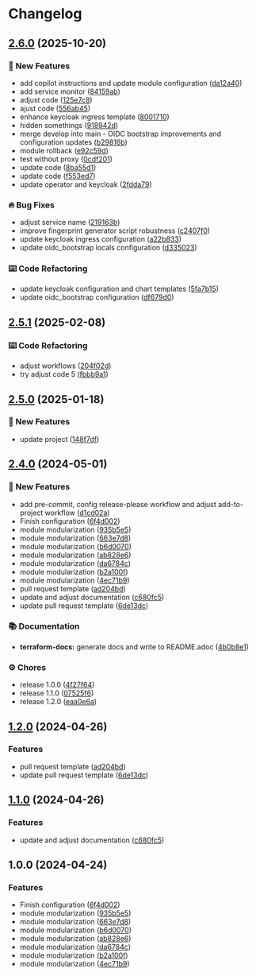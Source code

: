 # Changelog

## [2.6.0](https://github.com/GersonRS/modern-gitops-stack-module-keycloak/compare/v2.5.1...v2.6.0) (2025-10-20)


### 🚀 New Features

* add copilot instructions and update module configuration ([da12a40](https://github.com/GersonRS/modern-gitops-stack-module-keycloak/commit/da12a407ed1517d953049470cab0660f9efe0c0b))
* add service monitor ([84159ab](https://github.com/GersonRS/modern-gitops-stack-module-keycloak/commit/84159abd4bfca165e07d2f34726a3da2bff2caf2))
* adjust code ([125e7c8](https://github.com/GersonRS/modern-gitops-stack-module-keycloak/commit/125e7c8576f7de035794bd7177cd10183574b4b8))
* ajust code ([556ab45](https://github.com/GersonRS/modern-gitops-stack-module-keycloak/commit/556ab450fcb58ab9533d4c6f0ac273661a49bb79))
* enhance keycloak ingress template ([8001710](https://github.com/GersonRS/modern-gitops-stack-module-keycloak/commit/8001710748ced5b2bc9a303fcc2dc75b9400259e))
* hidden somethings ([918942d](https://github.com/GersonRS/modern-gitops-stack-module-keycloak/commit/918942dcfec7fa66378973fb9d218e16f0b92c65))
* merge develop into main - OIDC bootstrap improvements and configuration updates ([b29816b](https://github.com/GersonRS/modern-gitops-stack-module-keycloak/commit/b29816b6f9d07bffa45430a68bea5fd1f3cb41ca))
* module rollback ([e92c59d](https://github.com/GersonRS/modern-gitops-stack-module-keycloak/commit/e92c59d2817a629e3879ad79fc9b7538be8bdacb))
* test without proxy ([0cdf201](https://github.com/GersonRS/modern-gitops-stack-module-keycloak/commit/0cdf2018817c52e1c3af9adc2144b261e2336992))
* update code ([8ba55d1](https://github.com/GersonRS/modern-gitops-stack-module-keycloak/commit/8ba55d1d32344c69dc8c7abbf76674d2e546d994))
* update code ([f553ed7](https://github.com/GersonRS/modern-gitops-stack-module-keycloak/commit/f553ed73173daaccfe8998bd68f068d2920255e1))
* update operator and keycloak ([2fdda79](https://github.com/GersonRS/modern-gitops-stack-module-keycloak/commit/2fdda79452a72b2b79a49a25a2154da9dfdca180))


### 🔥 Bug Fixes

* adjust service name ([219163b](https://github.com/GersonRS/modern-gitops-stack-module-keycloak/commit/219163be871cf679e24eaaf0d07418de1ab9c2eb))
* improve fingerprint generator script robustness ([c2407f0](https://github.com/GersonRS/modern-gitops-stack-module-keycloak/commit/c2407f0a980157ca69157760bab30731381a79a3))
* update keycloak ingress configuration ([a22b833](https://github.com/GersonRS/modern-gitops-stack-module-keycloak/commit/a22b833adac3b508757f76c2e63612863f95cdd6))
* update oidc_bootstrap locals configuration ([d335023](https://github.com/GersonRS/modern-gitops-stack-module-keycloak/commit/d335023a5ca70ebf0fd254edef7e077e6e14f29b))


### ⌨️ Code Refactoring

* update keycloak configuration and chart templates ([5fa7b15](https://github.com/GersonRS/modern-gitops-stack-module-keycloak/commit/5fa7b159e4a416b75b056e4d1ed478bd28177638))
* update oidc_bootstrap configuration ([df679d0](https://github.com/GersonRS/modern-gitops-stack-module-keycloak/commit/df679d0ace404e512e9710fc0bbdcc74c34ba353))

## [2.5.1](https://github.com/GersonRS/modern-gitops-stack-module-keycloak/compare/v2.5.0...v2.5.1) (2025-02-08)


### ⌨️ Code Refactoring

* adjust workflows ([204f02d](https://github.com/GersonRS/modern-gitops-stack-module-keycloak/commit/204f02df3fade691e4f4d74954338928f29e2ebf))
* try adjust code 5 ([fbbb9a1](https://github.com/GersonRS/modern-gitops-stack-module-keycloak/commit/fbbb9a131b48f8391bf5c58b96f76e0646c9af69))

## [2.5.0](https://github.com/GersonRS/modern-gitops-stack-module-keycloak/compare/v2.4.0...v2.5.0) (2025-01-18)


### 🚀 New Features

* update project ([148f7df](https://github.com/GersonRS/modern-gitops-stack-module-keycloak/commit/148f7df02d4135780ecd61655ec4fcc7c84d4318))

## [2.4.0](https://github.com/GersonRS/modern-gitops-stack-module-keycloak/compare/v2.3.0...v2.4.0) (2024-05-01)


### 🚀 New Features

* add pre-commit, config release-please workflow and adjust add-to-project workflow ([d1cd02a](https://github.com/GersonRS/modern-gitops-stack-module-keycloak/commit/d1cd02ab0aa112ac9cd7f28ace33ed944f5e477e))
* Finish configuration ([6f4d002](https://github.com/GersonRS/modern-gitops-stack-module-keycloak/commit/6f4d0023569668e8ad6b41f234993a973cbd66ef))
* module modularization ([935b5e5](https://github.com/GersonRS/modern-gitops-stack-module-keycloak/commit/935b5e5c76632f2777616997138889e072f4f67a))
* module modularization ([663e7d8](https://github.com/GersonRS/modern-gitops-stack-module-keycloak/commit/663e7d8c9739e16a0f44c0b3debe1fffd61b0052))
* module modularization ([b6d0070](https://github.com/GersonRS/modern-gitops-stack-module-keycloak/commit/b6d0070384a987377f2b7370721b88dbba09d8ab))
* module modularization ([ab828e6](https://github.com/GersonRS/modern-gitops-stack-module-keycloak/commit/ab828e6e509b63b178c2d2c9e3b78ab1eb517d9a))
* module modularization ([da6784c](https://github.com/GersonRS/modern-gitops-stack-module-keycloak/commit/da6784c800cf79afec9e7eef0201632337ace63e))
* module modularization ([b2a100f](https://github.com/GersonRS/modern-gitops-stack-module-keycloak/commit/b2a100fb97756946fd05b0b15b22ce8b0bf1db0d))
* module modularization ([4ec71b9](https://github.com/GersonRS/modern-gitops-stack-module-keycloak/commit/4ec71b912af3c376165f2a8f2bec378a99932797))
* pull request template ([ad204bd](https://github.com/GersonRS/modern-gitops-stack-module-keycloak/commit/ad204bd96fe3f271621033d19473d6d35ad7738e))
* update and adjust documentation ([c680fc5](https://github.com/GersonRS/modern-gitops-stack-module-keycloak/commit/c680fc5101d1756c60d07e78c22fa7d82763831e))
* update pull request template ([6de13dc](https://github.com/GersonRS/modern-gitops-stack-module-keycloak/commit/6de13dc87093f97d40908e16b24c55cf2a19a32a))


### 📚 Documentation

* **terraform-docs:** generate docs and write to README.adoc ([4b0b8e1](https://github.com/GersonRS/modern-gitops-stack-module-keycloak/commit/4b0b8e1cb52f99c7a382488f8986a0247d910622))


### ⚙️ Chores

* release 1.0.0 ([4f27f64](https://github.com/GersonRS/modern-gitops-stack-module-keycloak/commit/4f27f648f1700e8ec32a6579d45bb7f40d63591a))
* release 1.1.0 ([07525f6](https://github.com/GersonRS/modern-gitops-stack-module-keycloak/commit/07525f697d18002cfad0b54ab2a39173d7237a93))
* release 1.2.0 ([eaa0e6a](https://github.com/GersonRS/modern-gitops-stack-module-keycloak/commit/eaa0e6a1d6e1aeff2842abe6f595bf68f7f1aa38))

## [1.2.0](https://github.com/GersonRS/modern-gitops-stack-module-keycloak/compare/v1.1.0...v1.2.0) (2024-04-26)


### Features

* pull request template ([ad204bd](https://github.com/GersonRS/modern-gitops-stack-module-keycloak/commit/ad204bd96fe3f271621033d19473d6d35ad7738e))
* update pull request template ([6de13dc](https://github.com/GersonRS/modern-gitops-stack-module-keycloak/commit/6de13dc87093f97d40908e16b24c55cf2a19a32a))

## [1.1.0](https://github.com/GersonRS/modern-gitops-stack-module-keycloak/compare/v1.0.0...v1.1.0) (2024-04-26)


### Features

* update and adjust documentation ([c680fc5](https://github.com/GersonRS/modern-gitops-stack-module-keycloak/commit/c680fc5101d1756c60d07e78c22fa7d82763831e))

## 1.0.0 (2024-04-24)


### Features

* Finish configuration ([6f4d002](https://github.com/GersonRS/modern-gitops-stack-module-keycloak/commit/6f4d0023569668e8ad6b41f234993a973cbd66ef))
* module modularization ([935b5e5](https://github.com/GersonRS/modern-gitops-stack-module-keycloak/commit/935b5e5c76632f2777616997138889e072f4f67a))
* module modularization ([663e7d8](https://github.com/GersonRS/modern-gitops-stack-module-keycloak/commit/663e7d8c9739e16a0f44c0b3debe1fffd61b0052))
* module modularization ([b6d0070](https://github.com/GersonRS/modern-gitops-stack-module-keycloak/commit/b6d0070384a987377f2b7370721b88dbba09d8ab))
* module modularization ([ab828e6](https://github.com/GersonRS/modern-gitops-stack-module-keycloak/commit/ab828e6e509b63b178c2d2c9e3b78ab1eb517d9a))
* module modularization ([da6784c](https://github.com/GersonRS/modern-gitops-stack-module-keycloak/commit/da6784c800cf79afec9e7eef0201632337ace63e))
* module modularization ([b2a100f](https://github.com/GersonRS/modern-gitops-stack-module-keycloak/commit/b2a100fb97756946fd05b0b15b22ce8b0bf1db0d))
* module modularization ([4ec71b9](https://github.com/GersonRS/modern-gitops-stack-module-keycloak/commit/4ec71b912af3c376165f2a8f2bec378a99932797))
